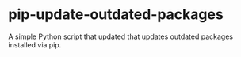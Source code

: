 # pip-update-outdated-packages

A simple Python script that updated that updates outdated packages installed via pip. 
